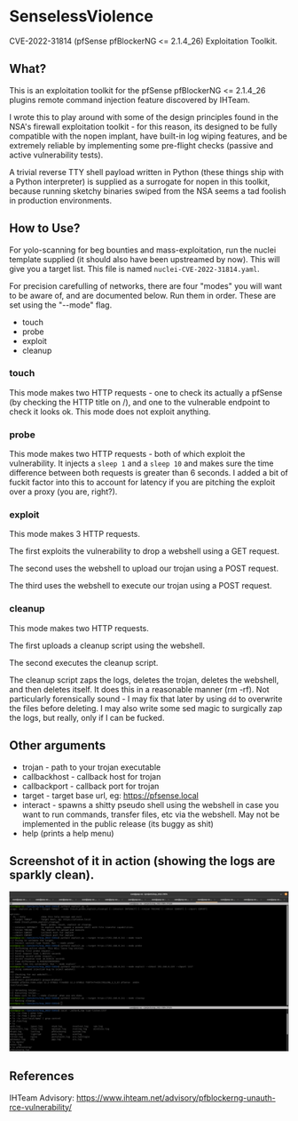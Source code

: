 # SenselessViolence
CVE-2022-31814 (pfSense pfBlockerNG <= 2.1.4_26) Exploitation Toolkit.

## What?
This is an exploitation toolkit for the pfSense pfBlockerNG <= 2.1.4_26 plugins remote command injection feature discovered by IHTeam.

I wrote this to play around with some of the design principles found in the NSA's firewall exploitation toolkit - for this reason, its designed to be fully compatible with the nopen implant, have built-in log wiping features, and be extremely reliable by implementing some pre-flight checks (passive and active vulnerability tests). 

A trivial reverse TTY shell payload written in Python (these things ship with a Python interpreter) is supplied as a surrogate for nopen in this toolkit, because running sketchy binaries swiped from the NSA seems a tad foolish in production environments. 

## How to Use?
For yolo-scanning for beg bounties and mass-exploitation, run the nuclei template supplied (it should also have been upstreamed by now). This will give you a target list. This file is named `nuclei-CVE-2022-31814.yaml`.

For precision carefulling of networks, there are four "modes" you will want to be aware of, and are documented below. Run them in order. These are set using the "--mode" flag.

- touch 
- probe
- exploit
- cleanup

### touch
This mode makes two HTTP requests - one to check its actually a pfSense (by checking the HTTP title on /), and one to the vulnerable endpoint to check it looks ok. This mode does not exploit anything. 

### probe
This mode makes two HTTP requests - both of which exploit the vulnerability. It injects a `sleep 1` and a `sleep 10` and makes sure the time difference between both requests is greater than 6 seconds. I added a bit of fuckit factor into this to account for latency if you are pitching the exploit over a proxy (you are, right?).

### exploit
This mode makes 3 HTTP requests. 

The first exploits the vulnerability to drop a webshell using a GET request.

The second uses the webshell to upload our trojan using a POST request.

The third uses the webshell to execute our trojan using a POST request.

### cleanup

This mode makes two HTTP requests.

The first uploads a cleanup script using the webshell.

The second executes the cleanup script.

The cleanup script zaps the logs, deletes the trojan, deletes the webshell, and then deletes itself. It does this in a reasonable manner (rm -rf). Not particularly forensically sound - I may fix that later by using `dd` to overwrite the files before deleting. I may also write some sed magic to surgically zap the logs, but really, only if I can be fucked. 

## Other arguments

- trojan - path to your trojan executable
- callbackhost - callback host for trojan
- callbackport - callback port for trojan
- target - target base url, eg: https://pfsense.local
- interact - spawns a shitty pseudo shell using the webshell in case you want to run commands, transfer files, etc via the webshell. May not be implemented in the public release (its buggy as shit)
- help (prints a help menu)

## Screenshot of it in action (showing the logs are sparkly clean).
![screenshot](https://github.com/EvergreenCartoons/SenselessViolence/blob/main/Screenshot%20from%202022-09-18%2016-03-39.png?raw=true)

## References
IHTeam Advisory: https://www.ihteam.net/advisory/pfblockerng-unauth-rce-vulnerability/

